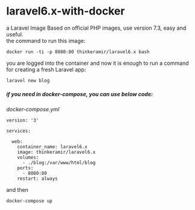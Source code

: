 # laravel6.x-with-docker
a Laravel Image Based on official PHP images, use version 7.3, easy and useful.<br>
the command to run this image: <br>

    docker run -ti -p 8080:80 thinkeramir/laravel6.x bash
you are logged into the container and now it is enough to run a command for creating a fresh Laravel app:

    laravel new blog

##### if you need in docker-compose, you can use below code:
*docker-compose.yml*

```
version: '3'

services:

  web:
    container_name: laravel6.x
    image: thinkeramir/laravel6.x
    volumes:
      - ./blog:/var/www/html/blog
    ports:
      - 8080:80
    restart: always

```
and then
```
docker-compose up
```
